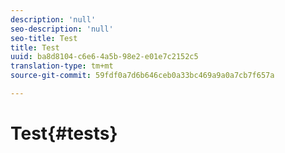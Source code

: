 ```yaml
---
description: 'null'
seo-description: 'null'
seo-title: Test
title: Test
uuid: ba8d8104-c6e6-4a5b-98e2-e01e7c2152c5
translation-type: tm+mt
source-git-commit: 59fdf0a7d6b646ceb0a33bc469a9a0a7cb7f657a

---
```



# Test{#tests}

